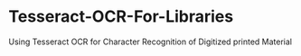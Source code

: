 # Tesseract-OCR-For-Libraries
Using Tesseract OCR for Character Recognition of Digitized printed Material
